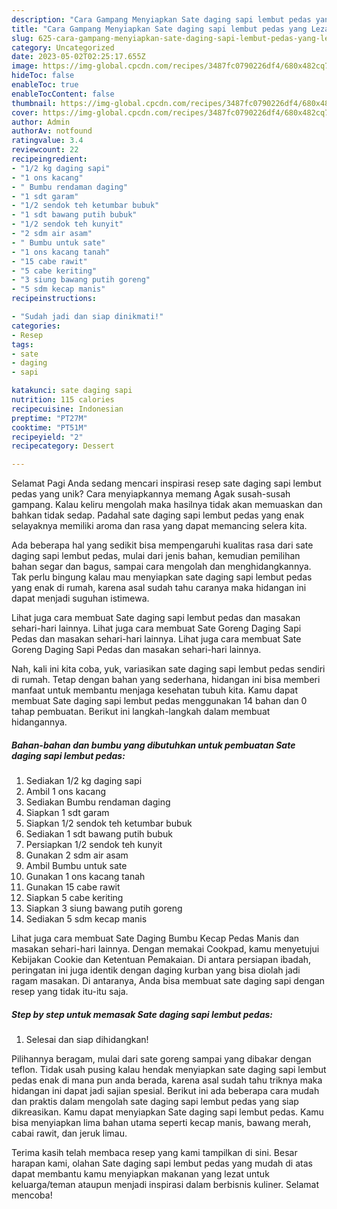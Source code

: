 ```yaml
---
description: "Cara Gampang Menyiapkan Sate daging sapi lembut pedas yang Lezat, Mantap"
title: "Cara Gampang Menyiapkan Sate daging sapi lembut pedas yang Lezat, Mantap"
slug: 625-cara-gampang-menyiapkan-sate-daging-sapi-lembut-pedas-yang-lezat-mantap
category: Uncategorized
date: 2023-05-02T02:25:17.655Z
image: https://img-global.cpcdn.com/recipes/3487fc0790226df4/680x482cq70/sate-daging-sapi-lembut-pedas-foto-resep-utama.jpg
hideToc: false
enableToc: true
enableTocContent: false
thumbnail: https://img-global.cpcdn.com/recipes/3487fc0790226df4/680x482cq70/sate-daging-sapi-lembut-pedas-foto-resep-utama.jpg
cover: https://img-global.cpcdn.com/recipes/3487fc0790226df4/680x482cq70/sate-daging-sapi-lembut-pedas-foto-resep-utama.jpg
author: Admin
authorAv: notfound
ratingvalue: 3.4
reviewcount: 22
recipeingredient:
- "1/2 kg daging sapi"
- "1 ons kacang"
- " Bumbu rendaman daging"
- "1 sdt garam"
- "1/2 sendok teh ketumbar bubuk"
- "1 sdt bawang putih bubuk"
- "1/2 sendok teh kunyit"
- "2 sdm air asam"
- " Bumbu untuk sate"
- "1 ons kacang tanah"
- "15 cabe rawit"
- "5 cabe keriting"
- "3 siung bawang putih goreng"
- "5 sdm kecap manis"
recipeinstructions:

- "Sudah jadi dan siap dinikmati!"
categories:
- Resep
tags:
- sate
- daging
- sapi

katakunci: sate daging sapi 
nutrition: 115 calories
recipecuisine: Indonesian
preptime: "PT27M"
cooktime: "PT51M"
recipeyield: "2"
recipecategory: Dessert

---
```



Selamat Pagi Anda sedang mencari inspirasi resep sate daging sapi lembut pedas yang unik? Cara menyiapkannya memang Agak susah-susah gampang. Kalau keliru mengolah maka hasilnya tidak akan memuaskan dan bahkan tidak sedap. Padahal sate daging sapi lembut pedas yang enak selayaknya memiliki aroma dan rasa yang dapat memancing selera kita.


Ada beberapa hal yang sedikit bisa mempengaruhi kualitas rasa dari sate daging sapi lembut pedas, mulai dari jenis bahan, kemudian pemilihan bahan segar dan bagus, sampai cara mengolah dan menghidangkannya. Tak perlu bingung kalau mau menyiapkan sate daging sapi lembut pedas yang enak di rumah, karena asal sudah tahu caranya maka hidangan ini dapat menjadi suguhan istimewa.

Lihat juga cara membuat Sate daging sapi lembut pedas dan masakan sehari-hari lainnya. Lihat juga cara membuat Sate Goreng Daging Sapi Pedas dan masakan sehari-hari lainnya. Lihat juga cara membuat Sate Goreng Daging Sapi Pedas dan masakan sehari-hari lainnya.


Nah, kali ini kita coba, yuk, variasikan sate daging sapi lembut pedas sendiri di rumah. Tetap dengan bahan yang sederhana, hidangan ini bisa memberi manfaat untuk membantu menjaga kesehatan tubuh kita. Kamu dapat membuat Sate daging sapi lembut pedas menggunakan 14 bahan dan 0 tahap pembuatan. Berikut ini langkah-langkah dalam membuat hidangannya.

<!--inarticleads1-->

##### Bahan-bahan dan bumbu yang dibutuhkan untuk pembuatan Sate daging sapi lembut pedas:

1. Sediakan 1/2 kg daging sapi
1. Ambil 1 ons kacang
1. Sediakan  Bumbu rendaman daging
1. Siapkan 1 sdt garam
1. Siapkan 1/2 sendok teh ketumbar bubuk
1. Sediakan 1 sdt bawang putih bubuk
1. Persiapkan 1/2 sendok teh kunyit
1. Gunakan 2 sdm air asam
1. Ambil  Bumbu untuk sate
1. Gunakan 1 ons kacang tanah
1. Gunakan 15 cabe rawit
1. Siapkan 5 cabe keriting
1. Siapkan 3 siung bawang putih goreng
1. Sediakan 5 sdm kecap manis


Lihat juga cara membuat Sate Daging Bumbu Kecap Pedas Manis dan masakan sehari-hari lainnya. Dengan memakai Cookpad, kamu menyetujui Kebijakan Cookie dan Ketentuan Pemakaian. Di antara persiapan ibadah, peringatan ini juga identik dengan daging kurban yang bisa diolah jadi ragam masakan. Di antaranya, Anda bisa membuat sate daging sapi dengan resep yang tidak itu-itu saja. 

<!--inarticleads2-->

##### Step by step untuk memasak Sate daging sapi lembut pedas:


1. Selesai dan siap dihidangkan!

Pilihannya beragam, mulai dari sate goreng sampai yang dibakar dengan teflon. Tidak usah pusing kalau hendak menyiapkan sate daging sapi lembut pedas enak di mana pun anda berada, karena asal sudah tahu triknya maka hidangan ini dapat jadi sajian spesial. Berikut ini ada beberapa cara mudah dan praktis dalam mengolah sate daging sapi lembut pedas yang siap dikreasikan. Kamu dapat menyiapkan Sate daging sapi lembut pedas. Kamu bisa menyiapkan lima bahan utama seperti kecap manis, bawang merah, cabai rawit, dan jeruk limau. 

Terima kasih telah membaca resep yang kami tampilkan di sini. Besar harapan kami, olahan Sate daging sapi lembut pedas yang mudah di atas dapat membantu kamu menyiapkan makanan yang lezat untuk keluarga/teman ataupun menjadi inspirasi dalam berbisnis kuliner. Selamat mencoba!
